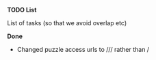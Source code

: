 **TODO List**

List of tasks (so that we avoid overlap etc)

**Done**
- Changed puzzle access urls to /<act>/<scene>/ rather than /<title>/ (cosmetic change primarily)
- Changed access requirements
    - all except /puzzles
- Guards to check correct puzzle act + scene
- Create templates/PHapp/noGuesses.html

**In progress**
- Implemented metas
    - Mini-meta == scene 5
    - Meta 1 == act 7, scene 1
    - Meta 2 == act 7, scene 2
    - Colours script handles metas
- Idiomatic cleanup/streamlined database access

**Todo**
- Consolidate meta solve view with other puzzle solve view?
- Rework time calculations to use datetime.strptime
    - Not a priority
- Replace .format with f strings
- Add last_modified decorators to as many views as possible

- Rejig RELEASE_TIMES mechanism
    - Replace array with function; RELEASE_STAGE_FINAL global

- Resize cube

- Separate acts on /puzzles
- Check meta stats work correctly
    - Fix average solve time in /puzzlestats?
- Work out max capacity requirements and set up Heroku etc accordingly
- Fix last modified tag for cube data

- End of hunt
    - DATABASE DOES NOT CHANGE
    - All solve pages accessible
        - Don't affect database, but give correct/incorrect
        - Login not required
        - If logged in, give past guesses
    - Solutions become accessible
    - "This puzzle hunt is over" everywhere
    - Unavailable pages
        - Registration
        - Edit team
- Fix edit team members page
- Change password link
    - DJANGO?
    - Get GSuite
- E and M are wrong on cube

- Make cube slightly bigger, lower
    - M/m are the wrong way around?

- Remove show/hide previous guesses?
    - (why not just show them...)